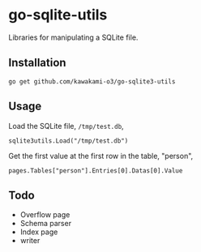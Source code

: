 # go-sqlite-utils
Libraries for manipulating a SQLite file.

## Installation

```
go get github.com/kawakami-o3/go-sqlite3-utils
```

## Usage

Load the SQLite file, ```/tmp/test.db```,

```
sqlite3utils.Load("/tmp/test.db")
```

Get the first value at the first row in the table, "person",

```
pages.Tables["person"].Entries[0].Datas[0].Value
```

## Todo

* Overflow page
* Schema parser
* Index page
* writer
